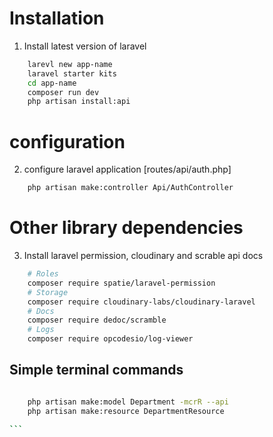 

# Installation
1. Install latest version of laravel
```sh
    larevl new app-name
    laravel starter kits
    cd app-name
    composer run dev
    php artisan install:api
```

# configuration
2. configure laravel application [routes/api/auth.php]
```sh
    php artisan make:controller Api/AuthController
```

# Other library dependencies
3. Install laravel permission, cloudinary and scrable api docs
```sh
    # Roles
    composer require spatie/laravel-permission
    # Storage
    composer require cloudinary-labs/cloudinary-laravel
    # Docs
    composer require dedoc/scramble
    # Logs
    composer require opcodesio/log-viewer

```


## Simple terminal commands
````sh

    php artisan make:model Department -mcrR --api
    php artisan make:resource DepartmentResource

```